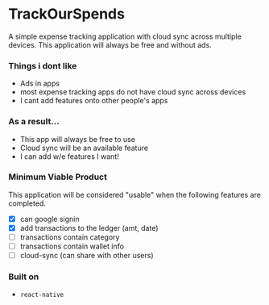 # TrackOurSpends

A simple expense tracking application with cloud sync across multiple devices. This application will always be free and without ads.

### Things i dont like
* Ads in apps
* most expense tracking apps do not have cloud sync across devices
* I cant add features onto other people's apps

### As a result...
* This app will always be free to use
* Cloud sync will be an available feature
* I can add w/e features I want!

### Minimum Viable Product
This application will be considered "usable" when the following features are completed.

- [x] can google signin
- [x] add transactions to the ledger (amt, date)
- [ ] transactions contain category
- [ ] transactions contain wallet info
- [ ] cloud-sync (can share with other users)

### Built on
* `react-native`
